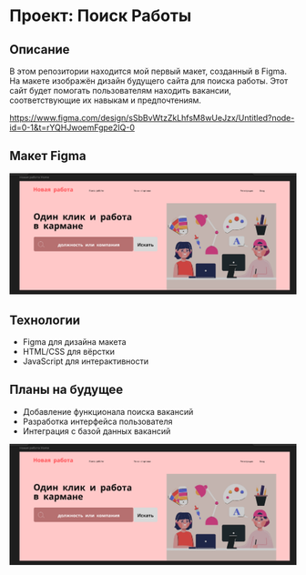 # Проект: Поиск Работы

## Описание
В этом репозитории находится мой первый макет, созданный в Figma. На макете изображён дизайн будущего сайта для поиска работы. Этот сайт будет помогать пользователям находить вакансии, соответствующие их навыкам и предпочтениям.

https://www.figma.com/design/sSbBvWtzZkLhfsM8wUeJzx/Untitled?node-id=0-1&t=rYQHJwoemFgpe2IQ-0


## Макет Figma
![Вот мой первый макет фигма, на нём изображён макет будущего сайта для поиска работы](./Figma_photo.png)

## Технологии
- Figma для дизайна макета
- HTML/CSS для вёрстки
- JavaScript для интерактивности

## Планы на будущее
- Добавление функционала поиска вакансий
- Разработка интерфейса пользователя
- Интеграция с базой данных вакансий

![Figma Design](./Figma_photo.png)